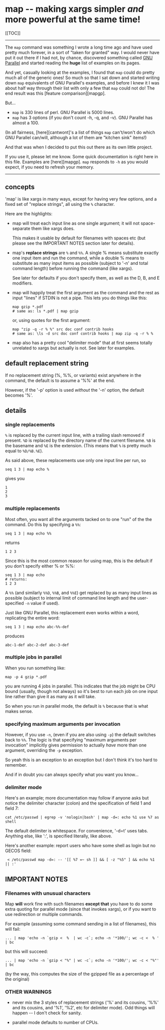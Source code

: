 # map -- making xargs simpler *and* more powerful at the same time!

[[TOC]]

----

The `map` command was something I wrote a long time ago and have used pretty
much forever, in a sort of "taken for granted" way.  I would never have put it
out there if I had not, by chance, discovered something called [GNU
Parallel][gp] and started reading the **huge** list of examples on its pages.

And yet, casually looking at the examples, I found that `map` could do pretty
much all of the generic ones!  So much so that I sat down and started writing
down `map` equivalents of GNU Parallel's examples, and before I knew it I was
about half way through their list with only a few that `map` could not do!
The end result was this [feature comparison][mapgp].

But...

  * `map` is 330 lines of perl.  GNU Parallel is 5000 lines.
  * `map` has 3 options (if you don't count -h, -q, and -v).  GNU Parallel has
    almost a 100.

(In all fairness, [here][cantwont]'s a list of things `map` can't/won't do
which GNU Parallel can/will, although a lot of them are "kitchen sink" items!)

And that was when I decided to put this out there as its own little project.

If you use it, please let me know.  Some quick documentation is right here in
this file.  Examples are [here][mapgp].  `map` responds to `-h` as you would
expect, if you need to refresh your memory.

[gp]: http://www.gnu.org/software/parallel/

----

## concepts

'map' is like xargs in many ways, except for having very few options, and a
fixed set of "replace strings", all using the `%` character.

Here are the highlights:

  * map will treat each input line as one single argument; it will not
    space-separate them like xargs does.

    This makes it usable by default for filenames with spaces etc (but please
    see the IMPORTANT NOTES section later for details).

  * map's **replace strings** are `%` and `%%`.  A single % means substitute
    exactly one input item and run the command, while a double % means to
    substitute as many input items as possible (subject to '-n' and total
    command length) before running the command (like xargs).

    See later for defaults if you don't specify them, as well as the D, B, and
    E modifiers.

  * map will happily treat the first argument as the command and the rest as
    input "lines" if STDIN is not a pipe.  This lets you do things like this:

        map gzip *.pdf
        # same as: ls *.pdf | map gzip

    or, using quotes for the first argument:

        map "zip -q -r % %" src doc conf contrib hooks
        # same as: \ls -d src doc conf contrib hooks | map zip -q -r % %

  * map also has a pretty cool "delimiter mode" that at first seems totally
    unrelated to xargs but actually is not.  See later for examples.

## default replacement string

If no replacement string (%, %%, or variants) exist anywhere in the command,
the default is to assume a '%%' at the end.

However, if the '-p' option is used *without* the '-n' option, the default
becomes '%'.

## details

### single replacements

`%` is replaced by the current input line, with a trailing slash removed if
present.  `%D` is replaced by the directory name of the current filename.
`%B` is the basename and `%E` is the extension.  (This means that `%` is
pretty much equal to `%D/%B.%E`).

As said above, these replacements use only one input line per run, so

    seq 1 3 | map echo %

gives you

    1
    2
    3

### multiple replacements

Most often, you want all the arguments tacked on to one "run" of the
the command.  Do this by specifying a `%%`:

    seq 1 3 | map echo %%

returns

    1 2 3

Since this is the most common reason for using map, this is the default if you
don't specify either % or %%:

    seq 1 3 | map echo
    # returns:
    1 2 3

A `%%` (and similarly `%%D`, `%%B`, and `%%E`) get replaced by as many input
lines as possible (subject to internal limit of command line length and the
user-specified `-n` value if used).

Just like GNU Parallel, this replacement even works within a word, replicating
the entire word:

    seq 1 3 | map echo abc-%%-def

produces

    abc-1-def abc-2-def abc-3-def

### multiple jobs in parallel

When you run something like:

    map -p 4 gzip *.pdf

you are running 4 jobs in parallel.  This indicates that the job might be CPU
bound (usually, though not always) so it's best to run each job on one input
line rather than give it as many as it will take.

So when you run in parallel mode, the default is `%` because that is what
makes sense.

### specifying maximum arguments per invocation

However, if you use `-n`, (even if you are also using `-p`) the default
switches back to `%%`.  The logic is that specifying "maximum arguments per
invocation" implicitly gives permission to actually *have* more than one
argument, overriding the `-p` exception.

So yeah this is an exception to an exception but I don't think it's too hard
to remember.

And if in doubt you can always specify what you want you know...

### delimiter mode

Here's an example; more documentation may follow if anyone asks but notice the
delimiter character (colon) and the specification of field 1 and field 7:

    cat /etc/passwd | egrep -v 'nologin|bash' | map -d=: echo %1 use %7 as shell

The default delimiter is whitespace.  For convenience, '-d=t' uses tabs.
Anything else, like ':', is specified literally, like above.

Here's another example: report users who have some shell as login but no GECOS
field:

     < /etc/passwd map -d=: -- '[[ %7 =~ sh ]] && [ -z "%5" ] && echo %1 || :'

## IMPORTANT NOTES

### Filenames with unusual characters

Map **will** work fine with such filenames **except that** you have to do some
extra quoting for parallel mode (since that invokes xargs), or if you want to
use redirection or multiple commands.

For example (assuming some command sending in a list of filenames), this will
fail:

    ... | map 'echo -n `gzip <  %  | wc -c`; echo -n '*100/'; wc -c <  % ' | bc

but this will succeed:

    ... | map 'echo -n `gzip < "%" | wc -c`; echo -n '*100/'; wc -c < "%"' | bc

(by the way, this computes the size of the gzipped file as a percentage of the
original)

### OTHER WARNINGS

  * never mix the 3 styles of replacement strings ('%' and its cousins, '%%'
    and its cousins, and '%1', '%2', etc for delimiter mode).  Odd things will
    happen -- I don't check for sanity.

  * parallel mode defaults to number of CPUs.
